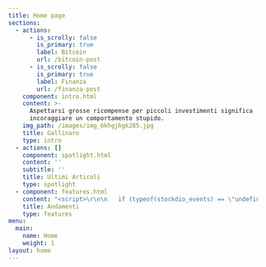 ```yaml
---
title: Home page
sections:
  - actions:
      - is_scrolly: false
        is_primary: true
        label: Bitcoin
        url: /bitcoin-post
      - is_scrolly: false
        is_primary: true
        label: Finanza
        url: /finanza-post
    component: intro.html
    content: >-
      Aspettarsi grosse ricompense per piccoli investimenti significa
      incoraggiare un comportamento stupido.
    img_path: /images/img_6khgjhgk285.jpg
    title: Gallinaro
    type: intro
  - actions: []
    component: spotlight.html
    content: ''
    subtitle: ''
    title: Ultimi Articoli
    type: spotlight
  - component: features.html
    content: "<script>\r\n\n   if (typeof(stockdio_events) == \"undefined\") {\r\n\n\\    stockdio_events = true;\r\n\n\\    var stockdio_eventMethod = window.addEventListener ? \"addEventListener\" : \"attachEvent\";\r\n\n\\    var stockdio_eventer = window\\[stockdio_eventMethod];\r\n\n\\    var stockdio_messageEvent = stockdio_eventMethod == \"attachEvent\" ? \"onmessage\" : \"message\";\r\n\n\\    stockdio_eventer(stockdio_messageEvent, function (e) {\r\n\n\\    if (typeof(e.data) != \"undefined\" && typeof(e.data.method) != \"undefined\") {\r\n\n\\    eval(e.data.method);\r\n\n\\    }\r\n\n\\    },false);\r\n\n   }\r\n\n</script>\r\n\n<iframe id='st_2a3cf2a3a3404f71893fc6063891dd7a' frameBorder='0' scrolling='no' width='100%' height='100%' src='https://api.stockdio.com/visualization/financial/charts/v1/Ticker?app-key=796FC8FA75684B0990FADB79432CAC11&stockExchange=CRYPTO&symbols=BTC;ETH;XRP;BCH;LTC;&culture=Italian-Italy&motif=Material&palette=Aurora&layoutType=14&googleFont=true&backgroundColor=f7f7f7&labelsColor=2b2d30&onload=st_2a3cf2a3a3404f71893fc6063891dd7a'></iframe>"
    title: Andamenti
    type: features
menu:
  main:
    name: Home
    weight: 1
layout: home
---
```

